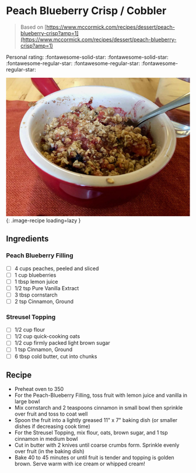 # Peach Blueberry Crisp / Cobbler

> Based on [https://www.mccormick.com/recipes/dessert/peach-blueberry-crisp?amp=1](https://www.mccormick.com/recipes/dessert/peach-blueberry-crisp?amp=1)

<!-- {cts} rating=2; (User can specify rating on scale of 1-5) -->

Personal rating: :fontawesome-solid-star: :fontawesome-solid-star: :fontawesome-regular-star: :fontawesome-regular-star: :fontawesome-regular-star:

<!-- {cte} -->

<!-- {cts} name_image=peach_blueberry_crisp.jpeg; (User can specify image name) -->

![peach_blueberry_crisp.jpeg](./peach_blueberry_crisp.jpeg){: .image-recipe loading=lazy }

<!-- {cte} -->

## Ingredients

### Peach Blueberry Filling

- [ ] 4 cups peaches, peeled and sliced
- [ ] 1 cup blueberries
- [ ] 1 tbsp lemon juice
- [ ] 1/2 tsp Pure Vanilla Extract
- [ ] 3 tbsp cornstarch
- [ ] 2 tsp Cinnamon, Ground

### Streusel Topping

- [ ] 1/2 cup flour
- [ ] 1/2 cup quick-cooking oats
- [ ] 1/2 cup firmly packed light brown sugar
- [ ] 1 tsp Cinnamon, Ground
- [ ] 6 tbsp cold butter, cut into chunks

## Recipe

- Preheat oven to 350
- For the Peach-Blueberry Filling, toss fruit with lemon juice and vanilla in large bowl
- Mix cornstarch and 2 teaspoons cinnamon in small bowl then sprinkle over fruit and toss to coat well
- Spoon the fruit into a lightly greased 11" x 7" baking dish (or smaller dishes if decreasing cook time)
- For the Streusel Topping, mix flour, oats, brown sugar, and 1 tsp cinnamon in medium bowl
- Cut in butter with 2 knives until coarse crumbs form. Sprinkle evenly over fruit (in the baking dish)
- Bake 40 to 45 minutes or until fruit is tender and topping is golden brown. Serve warm with ice cream or whipped cream!
